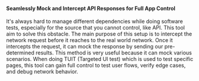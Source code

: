 #### Seamlessly Mock and Intercept API Responses for Full App Control

It's always hard to manage different dependencies while doing software tests, especially for the source that you cannot control, like API.
This tool aim to solve this obstacle. The main purpose of this setup is to intercept the network request before it reaches to the real world network. Once it intercepts the request, it can mock the response by sending our pre-determined results.
This method is very useful because it can mock various scenarios. When doing TUIT (Targeted UI test) which is used to test specific pages, this tool can gain full control to test user flows, verify edge cases, and debug network behavior.